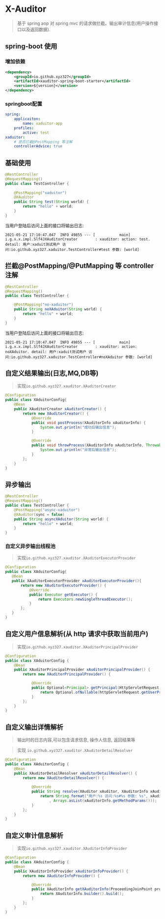 # X-Auditor

> 基于 spring aop 对 spring mvc 的请求做拦截。输出审计信息(用户操作接口以及返回数据).

## spring-boot 使用

### 增加依赖

```xml
<dependency>
    <groupId>io.github.xyz327</groupId>
    <artifactId>xauditor-spring-boot-starter</artifactId>
    <version>${version}</version>
</dependency>
```
### springboot配置
```yaml
spring:
    applicaiton:
        name: xaduitor-app
    profiles:
        active: test
xaduitor:
    # 是否拦截@PostMapping 等注解
    controllerAdvice: true
```

## 基础使用

```java
@RestController
@RequestMapping()
public class TestController {
    
    @PostMapping("xaduitor")
    @XAuditor
    public String test(String world) {
        return "hello" + world;
    }
}
```

当用户登陆后访问上面的接口将输出日志:  
```
2021-05-21 17:10:47.047  INFO 49855 --- [           main] i.g.x.x.impl.Slf4JXAuditorCreator        : xauditor: action: test. detail: 用户:xaduit测试用户 访问:io.github.xyz327.xaduitor.TestController#test 参数: [world]
```

## 拦截@PostMapping/@PutMapping 等 controller 注解

```java
@RestController
@RequestMapping()
public class TestController {

    @PostMapping("no-xaduitor")
    public String noXAduitor(String world) {
        return "hello" + world;
    }
}
```
当用户登陆后访问上面的接口将输出日志:  
```
2021-05-21 17:10:47.047  INFO 49855 --- [           main] i.g.x.x.impl.Slf4JXAuditorCreator        : xauditor: action: noXAduitor. detail: 用户:xaduit测试用户 访问:io.github.xyz327.xaduitor.TestController#noXAduitor 参数: [world]
```

## 自定义结果输出(日志,MQ,DB等)

> 实现`io.github.xyz327.xauditor.XAuditorCreator`
```java
@Configuration
public class XAduitorConfig{
    @Bean
    public XAuditorCreator xAuditorCreator() {
        return new XAuditorCreator() {
            @Override
            public void postProcess(XAuditorInfo xAuditorInfo) {
                System.out.println("成功后输出信息");
            }

            @Override
            public void throwProcess(XAuditorInfo xAuditorInfo, Throwable throwable) {
                System.out.println("异常后输出信息");
            }
        };
    }
}
```
## 异步输出

```java
@RestController
@RequestMapping()
public class TestController {
    @PostMapping("async-xaduitor")
    @XAuditor(sync = false)
    public String asyncXAduitor(String world) {
        return "hello" + world;
    }
}
```
### 自定义异步输出线程池  
> 实现`io.github.xyz327.xauditor.XAuditorExecutorProvider`
```java
@Configuration
public class XAduitorConfig{
   @Bean
   public XAuditorExecutorProvider xAuditorExecutorProvider(){
       return new XAuditorExecutorProvider() {
           @Override
           public Executor getExecutor() {
               return Executors.newSingleThreadExecutor();
           }
       };
   }
}
```


## 自定义用户信息解析(从 http 请求中获取当前用户)

> 实现`io.github.xyz327.xauditor.XAuditorPrincipalProvider`

```java
@Configuration
public class XAduitorConfig {
    @Bean
    public XAuditorPrincipalProvider xAuditorPrincipalProvider() {
        return new XAuditorPrincipalProvider() {

            @Override
            public Optional<Principal> getPrincipal(HttpServletRequest httpServletRequest) {
                return Optional.ofNullable(httpServletRequest.getUserPrincipal());
            }
        };
    }
}
```
## 自定义输出详情解析

> 输出时的日志内容,可以包含请求信息, 操作人信息, 返回结果等

> 实现 `io.github.xyz327.xauditor.XAuditorDetailResolver`

```java
@Configuration
public class XAduitorConfig {
    @Bean
    public XAuditorDetailResolver xAuditorDetailResolver() {
        return new XAuditorDetailResolver() {
            
            @Override
            public String resolve(XAuditor xAuditor, XAuditorInfo xAuditorInfo, Object returnObject) {
                return String.format("用户:%s 访问:%s#%s 参数: %s", xAuditorInfo.getUsername(), xAuditorInfo.getClassName(), xAuditorInfo.getMethodName()
                    , Arrays.asList(xAuditorInfo.getMethodParams()));
            }
        };
    }
}
```

## 自定义审计信息解析

> 实现`io.github.xyz327.xauditor.XAuditorInfoProvider`

```java
@Configuration
public class XAduitorConfig {
    @Bean
    public XAuditorInfoProvider xAuditorInfoProvider() {
        return new XAuditorInfoProvider() {

            @Override
            public XAuditorInfo getXAuditorInfo(ProceedingJoinPoint proceedingJoinPoint, MethodSignature methodSignature, XAuditor xAuditor, HttpServletRequest httpRequest, Principal principal) {
                return XAuditorInfo.builder().build();
            }
        };
    }
}
```
